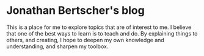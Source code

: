 # Jonathan Bertscher's blog

This is a place for me to explore topics that are of interest to me. I believe that one of the best ways to learn is to teach and do. By explaining things to others, and creating, I hope to deepen my own knowledge and understanding, and sharpen my toolbox.
